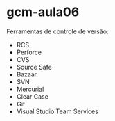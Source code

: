 # gcm-aula06

Ferramentas de controle de versão:

* RCS
* Perforce
* CVS
* Source Safe
* Bazaar
* SVN
* Mercurial
* Clear Case
* Git
* Visual Studio Team Services
